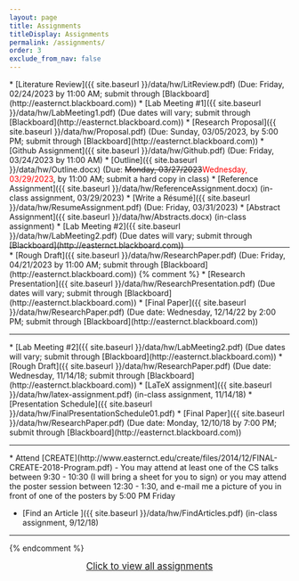 ```yaml
---
layout: page
title: Assignments 
titleDisplay: Assignments 
permalink: /assignments/
order: 3
exclude_from_nav: false 
---
```


<style>

.hide {
  display:none
}

table, th, td {
  border: 0px solid black;
  border-collapse: collapse;
  text-align: center;
}

td.left {
    text-align: left;
}

a.hide, tr.hide {
    display: none;
}

.due {
    background-color: yellow
}

</style>

<script>
function removeHideClass() {
  var elements = document.getElementsByTagName("tr");
  for (var i = 0; i < elements.length; i++) {
    elements[i].classList.remove("hide");
  }

  element = document.getElementById('hideprevious');
  element.classList.add('hide'); 
} 

</script>

<div id = 'hidden' class = 'hide' markdown="1">
* Course setup
    * Sign up for [Piazza](https://piazza.com) using your Eastern e-mail address. You will be getting an e-mail with more information shortly.
    * Sign up for [Perusall](https://perusall.com) using your Eastern e-mail address, and enroll in this course. The course code can be found on the syllabus in the [Course Information]({{ site.baseurl }}/info/) section.
* [Autobiography and Piazza Post ]({{ site.baseurl }}/data/hw/Autobiography.pdf) (Due: Friday, 01/27/2023)
* [Searching the Literature]({{ site.baseurl }}/data/hw/LitSearch.docx) (<strike>Due: Friday, 01/27/2023</strike> We will do this in class on 1/27)
* [Article Discussion - Cellular automata model for evacuation with obstacles](https://perusall.com) (Due: Monday, 01/30/2023)
* [Article Discussion - Experimental evidence of massive-scale emotional contagion through social networks](https://perusall.com) (Due: Monday, 02/06/2023)
* Find two articles - see posts on [Piazza](https://piazza.com) (Due: Wednesday, 02/08/2023)
* [Article Critique]({{ site.baseurl }}/data/hw/Evaluation-Perusall.pdf) (Due: Monday, 02/13/2023 by 11:00 AM)
</div>
* [Literature Review]({{ site.baseurl }}/data/hw/LitReview.pdf) (Due: Friday, 02/24/2023 by 11:00 AM; submit through [Blackboard](http://easternct.blackboard.com))
* <span class = 'mue'>[Lab Meeting #1]({{ site.baseurl }}/data/hw/LabMeeting1.pdf) (Due dates will vary; submit through [Blackboard](http://easternct.blackboard.com))</span>
* [Research Proposal]({{ site.baseurl }}/data/hw/Proposal.pdf) (Due: Sunday, 03/05/2023, by 5:00 PM; submit through [Blackboard](http://easternct.blackboard.com))
* [Github Assignment]({{ site.baseurl }}/data/hw/Github.pdf) (Due: Friday, 03/24/2023 by 11:00 AM)
* [Outline]({{ site.baseurl }}/data/hw/Outline.docx) (Due: <strike>Monday, 03/27/2023</strike><span style = 'color:red'>Wednesday, 03/29/2023</span>, by 11:00 AM; submit a hard copy in class)
* [Reference Assignment]({{ site.baseurl }}/data/hw/ReferenceAssignment.docx) (in-class assignment, 03/29/2023)
* [Write a Résumé]({{ site.baseurl }}/data/hw/ResumeAssignment.pdf) (Due: Friday, 03/31/2023) 
* [Abstract Assignment]({{ site.baseurl }}/data/hw/Abstracts.docx) (in-class assignment) 
* <span>[Lab Meeting #2]({{ site.baseurl }}/data/hw/LabMeeting2.pdf) (Due dates will vary; submit through [Blackboard](http://easternct.blackboard.com))</span>
<hr style = "margin-bottom:5px; margin-top:-5px; color:red;">
* [Rough Draft]({{ site.baseurl }}/data/hw/ResearchPaper.pdf) (Due: Friday, 04/21/2023 by 11:00 AM; submit through [Blackboard](http://easternct.blackboard.com)) 
{% comment %}
* [Research Presentation]({{ site.baseurl }}/data/hw/ResearchPresentation.pdf) (Due dates will vary; submit through [Blackboard](http://easternct.blackboard.com)) 
* [Final Paper]({{ site.baseurl }}/data/hw/ResearchPaper.pdf) (Due date: Wednesday, 12/14/22 by 2:00 PM; submit through [Blackboard](http://easternct.blackboard.com)) 
<hr>
* [Lab Meeting #2]({{ site.baseurl }}/data/hw/LabMeeting2.pdf) (Due dates will vary; submit through [Blackboard](http://easternct.blackboard.com))
* [Rough Draft]({{ site.baseurl }}/data/hw/ResearchPaper.pdf) (Due date: Wednesday, 11/14/18; submit through [Blackboard](http://easternct.blackboard.com)) 
* [LaTeX assignment]({{ site.baseurl }}/data/hw/latex-assignment.pdf) (in-class assignment, 11/14/18) 
    * [Presentation Schedule]({{ site.baseurl }}/data/hw/FinalPresentationSchedule01.pdf)
* [Final Paper]({{ site.baseurl }}/data/hw/ResearchPaper.pdf) (Due date: Monday, 12/10/18 by 7:00 PM; submit through [Blackboard](http://easternct.blackboard.com)) 
<hr>
* Attend [CREATE](http://www.easternct.edu/create/files/2014/12/FINAL-CREATE-2018-Program.pdf) - You may attend at least one of the CS talks between 9:30 - 10:30 (I will bring a sheet for you to sign) or you may attend the poster session between 12:30 - 1:30, and e-mail me a picture of you in front of one of the posters by 5:00 PM Friday 

* [Find an Article ]({{ site.baseurl }}/data/hw/FindArticles.pdf) (in-class assignment, 9/12/18)

***

{% endcomment %}
<br>

<script>
const pattern = RegExp('Due:.*([0-9]{2}/[0-9]+/[0-9]{4})');
elements = document.getElementsByTagName('li');

for (el of elements) {
        var res = pattern.exec(el.innerText);
        if (res != null && res.length >= 2) {
                if (new Date(res[1]) >= new Date()) {
                        el.className = 'due';
                }
        }
}
</script>

<center>
<div id = 'clicker'>
<a href = '#' style='font-size:120%' onclick = 'viewAll();'>Click to view all assignments</a>
<script>
function viewAll() {
    document.getElementById('hidden').classList.remove('hide');
    document.getElementById('clicker').classList.add('hide');
    document.getElementsByTagName('ul')[0].style.marginBottom = '0px'
}
</script>
